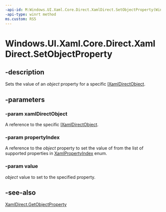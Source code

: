 ```yaml
---
-api-id: M:Windows.UI.Xaml.Core.Direct.XamlDirect.SetObjectProperty(Windows.UI.Xaml.Core.Direct.IXamlDirectObject,Windows.UI.Xaml.Core.Direct.XamlPropertyIndex,System.Object)
-api-type: winrt method
ms.custom: RS5
---
```


<!-- Method syntax.
public void XamlDirect.SetObjectProperty(IXamlDirectObject xamlDirectObject, XamlPropertyIndex propertyIndex, Object value)
-->

# Windows.UI.Xaml.Core.Direct.XamlDirect.SetObjectProperty

## -description
Sets the value of an _object_ property for a specific [IXamlDirectObject](ixamldirectobject.md).


## -parameters
### -param xamlDirectObject
A reference to the specific [IXamlDirectObject](ixamldirectobject.md).

### -param propertyIndex
A reference to the _object_ property to set the value of from the list of supported properties in [XamlPropertyIndex](xamlpropertyindex.md) enum.

### -param value
_object_ value to set to the specified property.

## -see-also
[XamlDirect.GetObjectProperty](xamldirect_getobjectproperty_1106566201.md)
